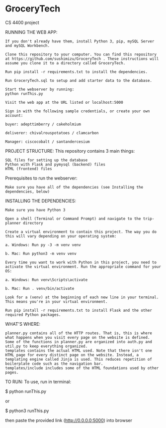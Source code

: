 # GroceryTech
CS 4400 project 

RUNNING THE WEB APP:


    If you don't already have them, install Python 3, pip, mySQL Server and mySQL Workbench.

    Clone this repository to your computer. You can find this repository at https://github.com/sushimizu/GroceryTech . These instructions will assume you clone it to a directory called GroceryTech.

    Run pip install -r requirements.txt to install the dependencies.

    Run GroceryTech.sql to setup and add starter data to the database.

    Start the webserver by running:
    python runThis.py

    Visit the web app at the URL listed or localhost:5000

    Sign in with the following sample credentials, or create your own account:

    buyer: adepttimberry / cakeholmium

    deliverer: chivalrouspotatoes / clamcarbon

    Manager: ciscocobalt / santandercesium

PROJECT STRUCTURE:
This repository contains 3 main things:

    SQL files for setting up the database
    Python with Flask and pymysql (backend) files
    HTML (frontend) files

Prerequisites to run the webserver:

    Make sure you have all of the dependencies (see Installing the dependencies, below)

INSTALLING THE DEPENDENCIES:


    Make sure you have Python 3

    Open a shell (Terminal or Command Prompt) and navigate to the trip-planner directory

    Create a virtual environment to contain this project. The way you do this will vary depending on your operating system:

    a. Windows: Run py -3 -m venv venv

    b. Mac: Run python3 -m venv venv

    Every time you want to work with Python in this project, you need to activate the virtual environment. Run the appropriate command for your OS:

    a. Windows: Run venv\Scripts\activate

    b. Mac: Run . venv/bin/activate

    Look for a (venv) at the beginning of each new line in your terminal. This means you're in your virtual environment.

    Run pip install -r requirements.txt to install Flask and the other required Python packages.

WHAT'S WHERE:


    planner.py contains all of the HTTP routes. That is, this is where what happens when you visit every page on the website is defined.
    Some of the functions in planner.py are organized into auth.py and util.py to keep everything organized.
    templates contains the actual HTML used. Note that there isn't one HTML page for every distinct page on the website. Instead, a templating engine called Jinja is used. This reduces repetition of boilerplate code such as the navigation bar.
    templates/include includes some of the HTML foundations used by other pages.


TO RUN:
To use, run in terminal:

$ python runThis.py

or 

$ python3 runThis.py

then paste the provided link (http://0.0.0.0:5000) into browser
